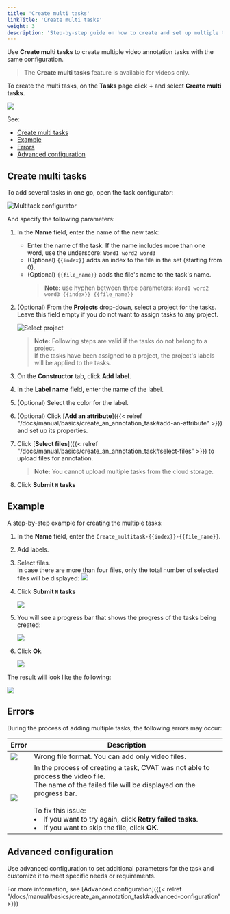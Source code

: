 ```yaml
---
title: 'Create multi tasks'
linkTitle: 'Create multi tasks'
weight: 3
description: 'Step-by-step guide on how to create and set up multiple tasks'
---
```


Use **Create multi tasks** to create multiple video annotation tasks with the same configuration.

> The **Сreate multi tasks** feature is available for videos only.

To create the multi tasks, on the **Tasks** page click **+** and
select **Create multi tasks**.

![](/images/image254.jpg)

See:

- [Create multi tasks](#create-multi-tasks)
- [Example](#example)
- [Errors](#errors)
- [Advanced configuration](#advanced-configuration)

## Create multi tasks

To add several tasks in one go, open the task configurator:

![Multitack configurator](/images/multitask_configurator.png)

And specify the following parameters:

1. In the **Name** field, enter the name of the new task:

   - Enter the name of the task. If the name includes more than one word, use the underscore: `Word1 word2 word3`
   - (Optional) `{{index}}` adds an index to the file in the set (starting from 0).
   - (Optional) `{{file_name}}` adds the file's name to the task's name.
     > **Note:** use hyphen between three parameters: `Word1 word2 word3 {{index}} {{file_name}}`

2. (Optional) From the **Projects** drop-down, select a project for the tasks.
   <br>Leave this field empty if you do not want to assign tasks to any project.

   ![Select project](/images/image193.jpg)

   > **Note:** Following steps are valid if the tasks do not belong to a project.
   > <br>If the tasks have been assigned to a project, the project's labels will be applied to the tasks.

3. On the **Constructor** tab, click **Add label**.
4. In the **Label name** field, enter the name of the label.
5. (Optional) Select the color for the label.
6. (Optional) Click [**Add an attribute**]({{< relref "/docs/manual/basics/create_an_annotation_task#add-an-attribute" >}})
   and set up its properties.
7. Click [**Select files**]({{< relref "/docs/manual/basics/create_an_annotation_task#select-files" >}})
   to upload files for annotation.
   > **Note:** You cannot upload multiple tasks from the cloud storage.
8. Click **Submit `N` tasks**

## Example

A step-by-step example for creating the multiple tasks:

1. In the **Name** field, enter the `Create_multitask-{{index}}-{{file_name}}`.
2. Add labels.
3. Select files. <br>In case there are more than four files,
   only the total number of selected files will be displayed:
   ![](/images/image258.jpg)
4. Click **Submit `N` tasks**

   ![](/images/image257.jpg)

5. You will see a progress bar that shows the progress of the tasks being created:

   ![](/images/image259.jpg)

6. Click **Ok**.

   ![](/images/image260.jpg)

The result will look like the following:

![](/images/image261.jpg)

## Errors

During the process of adding multiple tasks, the following errors may occur:

<!--lint disable maximum-line-length-->

| Error                     | Description                                                                                                                                                                                                                                                                                      |
| ------------------------- | ------------------------------------------------------------------------------------------------------------------------------------------------------------------------------------------------------------------------------------------------------------------------------------------------ |
| ![](/images/image262.jpg) | Wrong file format. You can add only video files.                                                                                                                                                                                                                                                 |
| ![](/images/image263.jpg) | In the process of creating a task, CVAT was not able to process the video file. <br>The name of the failed file will be displayed on the progress bar. <br><br> To fix this issue: <li> If you want to try again, click **Retry failed tasks**. <li> If you want to skip the file, click **OK**. |

<!--lint enable maximum-line-length-->

## Advanced configuration

Use advanced configuration to set additional parameters for the task
and customize it to meet specific needs or requirements.

For more information, see
[Advanced configuration]({{< relref "/docs/manual/basics/create_an_annotation_task#advanced-configuration" >}})
